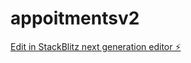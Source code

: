 # appoitmentsv2

[Edit in StackBlitz next generation editor ⚡️](https://stackblitz.com/~/github.com/liranus1/appoitmentsv2)